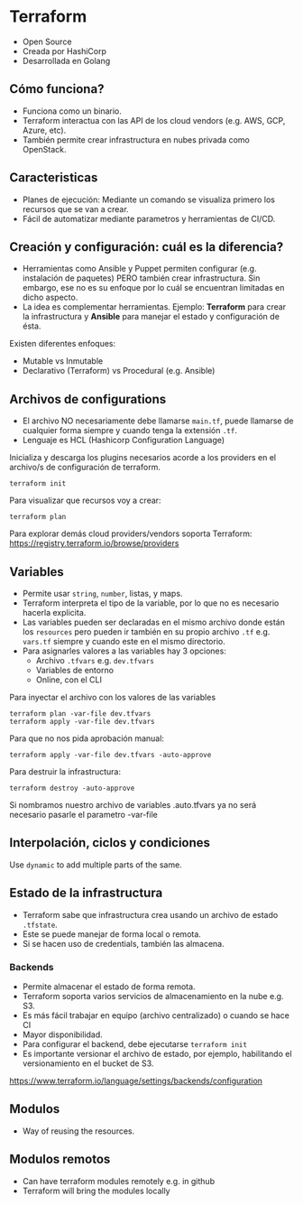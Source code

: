 # Terraform

- Open Source
- Creada por HashiCorp
- Desarrollada en Golang

## Cómo funciona?

- Funciona como un binario.
- Terraform interactua con las API de los cloud vendors (e.g. AWS, GCP, Azure, etc).
- También permite crear infrastructura en nubes privada como OpenStack.

## Caracteristicas

- Planes de ejecución: Mediante un comando se visualiza primero los recursos que se van a crear.
- Fácil de automatizar mediante parametros y herramientas de CI/CD.

## Creación y configuración: cuál es la diferencia?

- Herramientas como Ansible y Puppet permiten configurar (e.g. instalación de paquetes) PERO también crear infrastructura. Sin embargo, ese no es su enfoque por lo cuál se encuentran limitadas en dicho aspecto.
- La idea es complementar herramientas. Ejemplo: __Terraform__ para crear la infrastructura y __Ansible__ para manejar el estado y configuración de ésta.

Existen diferentes enfoques:

- Mutable vs Inmutable
- Declarativo (Terraform) vs Procedural (e.g. Ansible)

## Archivos de configurations

- El archivo NO necesariamente debe llamarse `main.tf`, puede llamarse de cualquier forma siempre y cuando tenga la extensión `.tf`.
- Lenguaje es HCL (Hashicorp Configuration Language)

Inicializa y descarga los plugins necesarios acorde a los providers en el archivo/s de configuración de terraform.
```
terraform init
```

Para visualizar que recursos voy a crear:
```
terraform plan
```

Para explorar demás cloud providers/vendors soporta Terraform: https://registry.terraform.io/browse/providers

## Variables

- Permite usar `string`, `number`, listas, y maps.
- Terraform interpreta el tipo de la variable, por lo que no es necesario hacerla explicita.
- Las variables pueden ser declaradas en el mismo archivo donde están los `resources` pero pueden ir también en su propio archivo `.tf` e.g. `vars.tf` siempre y cuando este en el mismo directorio.
- Para asignarles valores a las variables hay 3 opciones:
    - Archivo `.tfvars` e.g. `dev.tfvars`
    - Variables de entorno
    - Online, con el CLI

Para inyectar el archivo con los valores de las variables
```
terraform plan -var-file dev.tfvars
terraform apply -var-file dev.tfvars
```

Para que no nos pida aprobación manual:
```
terraform apply -var-file dev.tfvars -auto-approve
```

Para destruir la infrastructura:
```
terraform destroy -auto-approve
```

Si nombramos nuestro archivo de variables .auto.tfvars ya no será necesario pasarle el parametro -var-file

## Interpolación, ciclos y condiciones

Use `dynamic` to add multiple parts of the same.

## Estado de la infrastructura

- Terraform sabe que infrastructura crea usando un archivo de estado `.tfstate`.
- Este se puede manejar de forma local o remota.
- Si se hacen uso de credentials, también las almacena.

### Backends
 
- Permite almacenar el estado de forma remota.
- Terraform soporta varios servicios de almacenamiento en la nube e.g. S3.
- Es más fácil trabajar en equipo (archivo centralizado) o cuando se hace CI
- Mayor disponibilidad.
- Para configurar el backend, debe ejecutarse `terraform init`
- Es importante versionar el archivo de estado, por ejemplo, habilitando el versionamiento en el bucket de S3.

https://www.terraform.io/language/settings/backends/configuration

## Modulos

- Way of reusing the resources.

## Modulos remotos

- Can have terraform modules remotely e.g. in github
- Terraform will bring the modules locally
